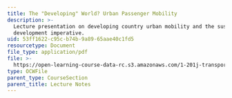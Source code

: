 ```yaml
---
title: The "Developing" World? Urban Passenger Mobility
description: >-
  Lecture presentation on developing country urban mobility and the sustainable
  development imperative.
uid: 53ff1622-c95c-b74b-9a89-65aae40c1fd5
resourcetype: Document
file_type: application/pdf
file: >-
  https://open-learning-course-data-rc.s3.amazonaws.com/1-201j-transportation-systems-analysis-demand-and-economics-fall-2008/53ff1622c95cb74b9a8965aae40c1fd5_MIT1_201JF08_lec24.pdf
type: OCWFile
parent_type: CourseSection
parent_title: Lecture Notes
---
```

